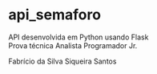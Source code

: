 # api_semaforo

API desenvolvida em Python usando Flask <br>
Prova técnica Analista Programador Jr.

Fabrício da Silva Siqueira Santos
